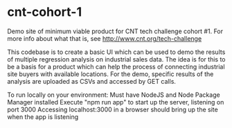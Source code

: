 # cnt-cohort-1
Demo site of minimum viable product for CNT tech challenge cohort #1. For more info about what that is, see http://www.cnt.org/tech-challenge

This codebase is to create a basic UI which can be used to demo the results of multiple regression analysis on industrial sales data. The idea is for this to be a basis for a product which can help the process of connecting industrial site buyers with available locations. For the demo, specific results of the analysis are uploaded as CSVs and accessed by GET calls.

To run locally on your environment:
Must have NodeJS and Node Package Manager installed
Execute "npm run app" to start up the server, listening on port 3000
Accessing localhost:3000 in a browser should bring up the site when the app is listening
